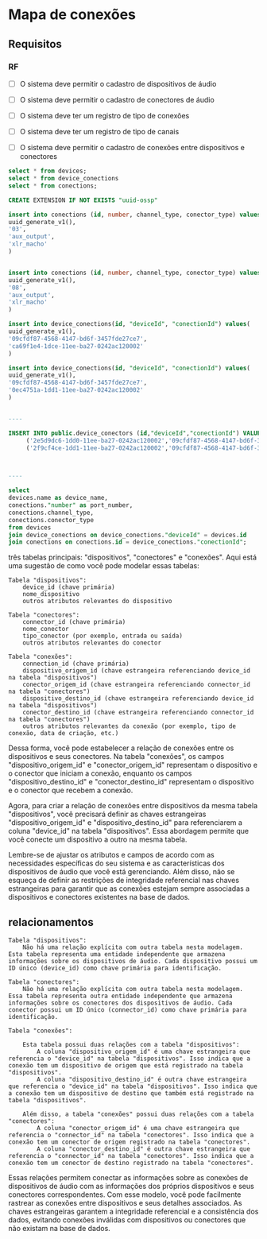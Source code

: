 # Mapa de conexões

## Requisitos

### RF

- [ ] O sistema deve permitir o cadastro de dispositivos de áudio
- [ ] O sistema deve permitir o cadastro de conectores de áudio
- [ ] O sistema deve ter um registro de tipo de conexões
- [ ] O sistema deve ter um registro de tipo de canais
- [ ] O sistema deve permitir o cadastro de conexões entre dispositivos e conectores


```sql
select * from devices;
select * from device_conections
select * from conections;

CREATE EXTENSION IF NOT EXISTS "uuid-ossp"

insert into conections (id, number, channel_type, conector_type) values(
uuid_generate_v1(),
'03',
'aux_output',
'xlr_macho'
)


insert into conections (id, number, channel_type, conector_type) values(
uuid_generate_v1(),
'08',
'aux_output',
'xlr_macho'
)

insert into device_conections(id, "deviceId", "conectionId") values(
uuid_generate_v1(),
'09cfdf87-4568-4147-bd6f-3457fde27ce7',
'ca69f1e4-1dce-11ee-ba27-0242ac120002'
)

insert into device_conections(id, "deviceId", "conectionId") values(
uuid_generate_v1(),
'09cfdf87-4568-4147-bd6f-3457fde27ce7',
'0ec4751a-1dd1-11ee-ba27-0242ac120002'
)


----

INSERT INTO public.device_conectors (id,"deviceId","conectionId") VALUES
	 ('2e5d9dc6-1dd0-11ee-ba27-0242ac120002','09cfdf87-4568-4147-bd6f-3457fde27ce7','ca69f1e4-1dce-11ee-ba27-0242ac120002'),
	 ('2f9cf4ce-1dd1-11ee-ba27-0242ac120002','09cfdf87-4568-4147-bd6f-3457fde27ce7','0ec4751a-1dd1-11ee-ba27-0242ac120002');



----

select
devices.name as device_name,
conections."number" as port_number,
conections.channel_type,
conections.conector_type 
from devices
join device_conections on device_conections."deviceId" = devices.id 
join conections on conections.id = device_conections."conectionId";
```



 três tabelas principais: "dispositivos", "conectores" e "conexões". Aqui está uma sugestão de como você pode modelar essas tabelas:

    Tabela "dispositivos":
        device_id (chave primária)
        nome_dispositivo
        outros atributos relevantes do dispositivo

    Tabela "conectores":
        connector_id (chave primária)
        nome_conector
        tipo_conector (por exemplo, entrada ou saída)
        outros atributos relevantes do conector

    Tabela "conexões":
        connection_id (chave primária)
        dispositivo_origem_id (chave estrangeira referenciando device_id na tabela "dispositivos")
        conector_origem_id (chave estrangeira referenciando connector_id na tabela "conectores")
        dispositivo_destino_id (chave estrangeira referenciando device_id na tabela "dispositivos")
        conector_destino_id (chave estrangeira referenciando connector_id na tabela "conectores")
        outros atributos relevantes da conexão (por exemplo, tipo de conexão, data de criação, etc.)

Dessa forma, você pode estabelecer a relação de conexões entre os dispositivos e seus conectores. Na tabela "conexões", os campos "dispositivo_origem_id" e "conector_origem_id" representam o dispositivo e o conector que iniciam a conexão, enquanto os campos "dispositivo_destino_id" e "conector_destino_id" representam o dispositivo e o conector que recebem a conexão.

Agora, para criar a relação de conexões entre dispositivos da mesma tabela "dispositivos", você precisará definir as chaves estrangeiras "dispositivo_origem_id" e "dispositivo_destino_id" para referenciarem a coluna "device_id" na tabela "dispositivos". Essa abordagem permite que você conecte um dispositivo a outro na mesma tabela.

Lembre-se de ajustar os atributos e campos de acordo com as necessidades específicas do seu sistema e as características dos dispositivos de áudio que você está gerenciando. Além disso, não se esqueça de definir as restrições de integridade referencial nas chaves estrangeiras para garantir que as conexões estejam sempre associadas a dispositivos e conectores existentes na base de dados.

## relacionamentos

    Tabela "dispositivos":
        Não há uma relação explícita com outra tabela nesta modelagem. Esta tabela representa uma entidade independente que armazena informações sobre os dispositivos de áudio. Cada dispositivo possui um ID único (device_id) como chave primária para identificação.

    Tabela "conectores":
        Não há uma relação explícita com outra tabela nesta modelagem. Essa tabela representa outra entidade independente que armazena informações sobre os conectores dos dispositivos de áudio. Cada conector possui um ID único (connector_id) como chave primária para identificação.

    Tabela "conexões":

        Esta tabela possui duas relações com a tabela "dispositivos":
            A coluna "dispositivo_origem_id" é uma chave estrangeira que referencia o "device_id" na tabela "dispositivos". Isso indica que a conexão tem um dispositivo de origem que está registrado na tabela "dispositivos".
            A coluna "dispositivo_destino_id" é outra chave estrangeira que referencia o "device_id" na tabela "dispositivos". Isso indica que a conexão tem um dispositivo de destino que também está registrado na tabela "dispositivos".

        Além disso, a tabela "conexões" possui duas relações com a tabela "conectores":
            A coluna "conector_origem_id" é uma chave estrangeira que referencia o "connector_id" na tabela "conectores". Isso indica que a conexão tem um conector de origem registrado na tabela "conectores".
            A coluna "conector_destino_id" é outra chave estrangeira que referencia o "connector_id" na tabela "conectores". Isso indica que a conexão tem um conector de destino registrado na tabela "conectores".

Essas relações permitem conectar as informações sobre as conexões de dispositivos de áudio com as informações dos próprios dispositivos e seus conectores correspondentes. Com esse modelo, você pode facilmente rastrear as conexões entre dispositivos e seus detalhes associados. As chaves estrangeiras garantem a integridade referencial e a consistência dos dados, evitando conexões inválidas com dispositivos ou conectores que não existam na base de dados.
